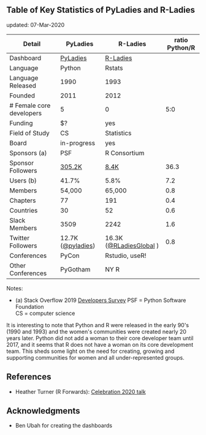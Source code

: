 

## Table of Key Statistics of PyLadies and R-Ladies
updated:  07-Mar-2020

| Detail            | PyLadies | R-Ladies  | ratio Python/R  |
|-------------------|------------|------------|----------------|
| Dashboard         | [PyLadies](https://nyc-pyladies.github.io/pyladies-dashboard/pyladies.html)   | [R-Ladies](https://benubah.github.io/r-community-explorer/rladies.html)
| Language          | Python     | Rstats     |                |
| Language Released | 1990       | 1993       |                |
| Founded           | 2011       | 2012       |                |
| # Female core developers|  5   | 0          |  5:0              | 
| Funding           | $?         |  yes       |           |          
| Field of Study    | CS         | Statistics |            |
| Board             | in-progress| yes        |                |
| Sponsors (a)      | PSF        | R Consortium |              |
| Sponsor Followers | [305.2K](https://twitter.com/ThePSF)  |  [8.4K](https://twitter.com/RConsortium)| 36.3  |
| Users (b)         | 41.7%      | 5.8%       |  7.2   |
| Members           | 54,000     | 65,000     |  0.8   |
| Chapters          | 77         | 191        |  0.4   |
| Countries         | 30         |  52        |  0.6   |
| Slack Members     | 3509       | 2242       |  1.6   |  
| Twitter Followers | 12.7K ([@pyladies](https://twitter.com/pyladies))  |  16.3K ([@RLadiesGlobal](https://twitter.com/RLadiesGlobal) )   | 0.8
| Conferences       | PyCon      | Rstudio, useR! 
| Other Conferences | PyGotham   | NY R       |


Notes:  
- (a) Stack Overflow 2019 [Developers Survey](https://insights.stackoverflow.com/survey/2019)
PSF = Python Software Foundation  
CS = computer science


It is interesting to note that Python and R were released in the early 90's (1990 and 1993) and the women's communities were created nearly 20 years later.  Python did not add a woman to their core developer team until 2017, and it seems that R does not have a woman on its core development team.  This sheds some light on the need for creating, growing and supporting communities for women and all under-represented groups.  

## References
- Heather Turner (R Forwards):  [Celebration 2020 talk](https://www.heatherturner.net/talks/celebration2020)

## Acknowledgments
- Ben Ubah for creating the dashboards
